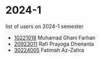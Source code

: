 # 2024-1
list of users on 2024-1 semester

+ [10221018](https://osf.io/9weam/) Muhamad Ghani Farhan
+ [20923011](https://osf.io/ktbgx/) Rafi Prayoga Dhenanta
+ [30224005](https://osf.io/stxw7/) Fatimah Az-Zahra
